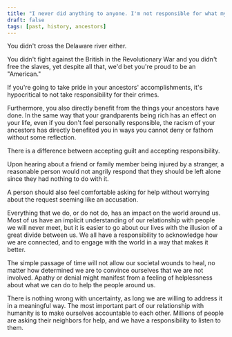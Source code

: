```yaml
---
title: "I never did anything to anyone. I'm not responsible for what my ancestors did. I shouldn't have to pay for America's racist history. You shouldn't have to pay for the crimes of ancestors you never met."
draft: false
tags: [past, history, ancestors]
---
```


You didn't cross the Delaware river either.  
  
You didn't fight against the British in the Revolutionary War and you didn't free the slaves, yet despite all that, we'd bet you're proud to be an "American."  
  
If you're going to take pride in your ancestors' accomplishments, it's hypocritical to not take responsibility for their crimes.  
  
Furthermore, you also directly benefit from the things your ancestors have done. In the same way that your grandparents being rich has an effect on your life, even if you don't feel personally responsible, the racism of your ancestors has directly benefited you in ways you cannot deny or fathom without some reflection.  
  
There is a difference between accepting guilt and accepting responsibility.  
  
Upon hearing about a friend or family member being injured by a stranger, a reasonable person would not angrily respond that they should be left alone since they had nothing to do with it.  
  
A person should also feel comfortable asking for help without worrying about the request seeming like an accusation.  
  
Everything that we do, or do not do, has an impact on the world around us. Most of us have an implicit understanding of our relationship with people we will never meet, but it is easier to go about our lives with the illusion of a great divide between us. We all have a responsibility to acknowledge how we are connected, and to engage with the world in a way that makes it better.  
  
The simple passage of time will not allow our societal wounds to heal, no matter how determined we are to convince ourselves that we are not involved. Apathy or denial might manifest from a feeling of helplessness about what we can do to help the people around us.  
  
There is nothing wrong with uncertainty, as long we are willing to address it in a meaningful way. The most important part of our relationship with humanity is to make ourselves accountable to each other. Millions of people are asking their neighbors for help, and we have a responsibility to listen to them.

